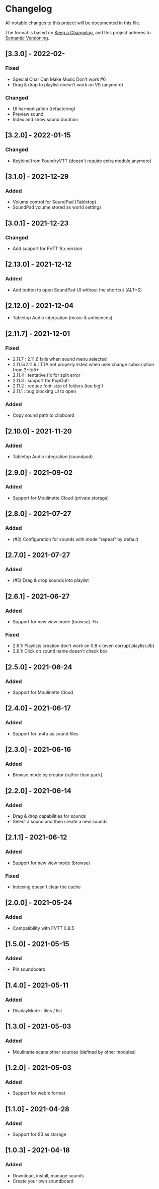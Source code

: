 # Changelog
All notable changes to this project will be documented in this file.

The format is based on [Keep a Changelog](https://keepachangelog.com/en/1.0.0/),
and this project adheres to [Semantic Versioning](https://semver.org/spec/v2.0.0.html).

## [3.3.0] - 2022-02-
### Fixed
- Special Char Can Make Music Don't work #6
- Drag & drop to playlist doesn't work on V9 (anymore)
### Changed
- UI harmonization (refactoring)
- Preview sound
- Index and show sound duration

## [3.2.0] - 2022-01-15
### Changed
- Keybind from FoundryVTT (doesn't require extra module anymore)

## [3.1.0] - 2021-12-29
### Added
- Volume control for SoundPad (Tabletop)
- SoundPad volume stored as world settings

## [3.0.1] - 2021-12-23
### Changed
- Add support for FVTT 9.x version

## [2.13.0] - 2021-12-12
### Added
- Add button to open SoundPad UI without the shortcut (ALT+S)

## [2.12.0] - 2021-12-04
- Tabletop Audio integration (music & ambiences)

## [2.11.7] - 2021-12-01
### Fixed
- 2.11.7 : 2.11.6 fails when sound menu selected
- 2.11.5/2.11.6 : TTA not properly listed when user change subscription from 3$+ to 5$+
- 2.11.4 : tentative fix for split error
- 2.11.3 : support for PopOut!
- 2.11.2 : reduce font-size of folders (too big!)
- 2.11.1 : bug blocking UI to open
### Added
- Copy sound path to clipboard

## [2.10.0] - 2021-11-20
### Added
- Tabletop Audio integration (soundpad)

## [2.9.0] - 2021-09-02
### Added
- Support for Moulinette Cloud (private storage)

## [2.8.0] - 2021-07-27
### Added
- (#3) Configuration for sounds with mode "repeat" by default

## [2.7.0] - 2021-07-27
### Added
- (#5) Drag & drop sounds into playlist

## [2.6.1] - 2021-06-27
### Added
- Support for new view mode (browse). Fix.
### Fixed
- 2.6.1: Playlists creation don't work on 0.8.x (even corrupt playlist.db)
- 2.6.1: Click on sound name doesn't check box

## [2.5.0] - 2021-06-24
### Added
- Support for Moulinette Cloud

## [2.4.0] - 2021-06-17
### Added
- Support for .m4u as sound files

## [2.3.0] - 2021-06-16
### Added
- Browse mode by creator (rather than pack)

## [2.2.0] - 2021-06-14
### Added
- Drag & drop capabilities for sounds
- Select a sound and then create a new sounds

## [2.1.1] - 2021-06-12
### Added
- Support for new view mode (browse)
### Fixed
- Indexing doesn't clear the cache

## [2.0.0] - 2021-05-24
### Added
- Compatibility with FVTT 0.8.5

## [1.5.0] - 2021-05-15
### Added
- Pin soundboard

## [1.4.0] - 2021-05-11
### Added
- DisplayMode : tiles / list

## [1.3.0] - 2021-05-03
### Added
- Moulinette scans other sources (defined by other modules)

## [1.2.0] - 2021-05-03
### Added
- Support for webm format

## [1.1.0] - 2021-04-28
### Added
- Support for S3 as storage

## [1.0.3] - 2021-04-18
### Added
- Download, install, manage sounds
- Create your own soundboard
